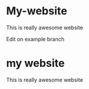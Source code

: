 
# My-website
This is really awesome website

Edit on example branch

# my website
This is really awesome website
